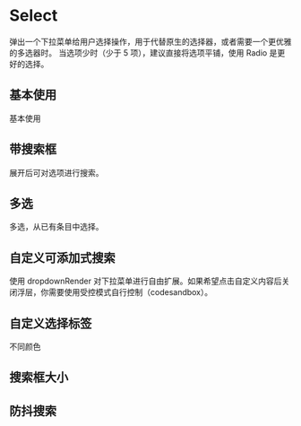 # Select

弹出一个下拉菜单给用户选择操作，用于代替原生的选择器，或者需要一个更优雅的多选器时。
当选项少时（少于 5 项），建议直接将选项平铺，使用 Radio 是更好的选择。

## 基本使用

基本使用

## 带搜索框

展开后可对选项进行搜索。

## 多选

多选，从已有条目中选择。

## 自定义可添加式搜索

使用 dropdownRender 对下拉菜单进行自由扩展。如果希望点击自定义内容后关闭浮层，你需要使用受控模式自行控制（codesandbox）。

## 自定义选择标签

不同颜色

## 搜索框大小

## 防抖搜索
